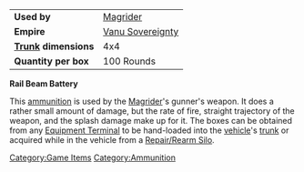 |                                           |                                                  |
| ----------------------------------------- | ------------------------------------------------ |
| **Used by**                               | [Magrider](/Magrider "wikilink")                 |
| **Empire**                                | [Vanu Sovereignty](/Vanu_Sovereignty "wikilink") |
| **[Trunk](/Trunk "wikilink") dimensions** | 4x4                                              |
| **Quantity per box**                      | 100 Rounds                                       |

**Rail Beam Battery**

This [ammunition](/ammunition "wikilink") is used by the
[Magrider](/Magrider "wikilink")'s gunner's weapon. It does a rather
small amount of damage, but the rate of fire, straight trajectory of the
weapon, and the splash damage make up for it. The boxes can be obtained
from any [Equipment Terminal](/Equipment_Terminal "wikilink") to be
hand-loaded into the [vehicle](/vehicle "wikilink")'s
[trunk](/trunk "wikilink") or acquired while in the vehicle from a
[Repair/Rearm Silo](/Repair/Rearm_Silo "wikilink").

[Category:Game Items](/Category:Game_Items "wikilink")
[Category:Ammunition](/Category:Ammunition "wikilink")
